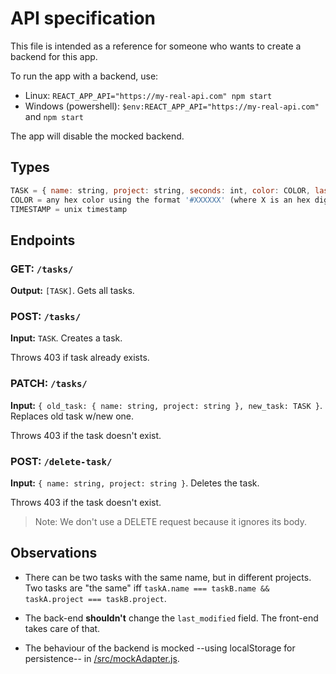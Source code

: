 # API specification

This file is intended as a reference for someone who wants to create a backend for this app.

To run the app with a backend, use:

- Linux: `REACT_APP_API="https://my-real-api.com" npm start`
- Windows (powershell): `$env:REACT_APP_API="https://my-real-api.com"` and `npm start`

The app will disable the mocked backend.

## Types

```js
TASK = { name: string, project: string, seconds: int, color: COLOR, last_modified: TIMESTAMP }
COLOR = any hex color using the format '#XXXXXX' (where X is an hex digit)
TIMESTAMP = unix timestamp
```

## Endpoints

### GET: `/tasks/`

**Output:** `[TASK]`. Gets all tasks.

### POST: `/tasks/`

**Input:** `TASK`. Creates a task.

Throws 403 if task already exists.

### PATCH: `/tasks/`

**Input:** `{ old_task: { name: string, project: string }, new_task: TASK }`. Replaces old task w/new one.

Throws 403 if the task doesn't exist.

### POST: `/delete-task/`

**Input:** `{ name: string, project: string }`. Deletes the task.

Throws 403 if the task doesn't exist.

> Note: We don't use a DELETE request because it ignores its body.

## Observations

- There can be two tasks with the same name, but in different projects. Two tasks are "the same" iff `taskA.name === taskB.name && taskA.project === taskB.project`.

- The back-end **shouldn't** change the `last_modified` field. The front-end takes care of that.

- The behaviour of the backend is mocked --using localStorage for persistence-- in [/src/mockAdapter.js](src/mockAdapter.js).
